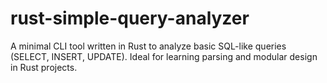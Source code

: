 # rust-simple-query-analyzer
A minimal CLI tool written in Rust to analyze basic SQL-like queries (SELECT, INSERT, UPDATE). Ideal for learning parsing and modular design in Rust projects.
